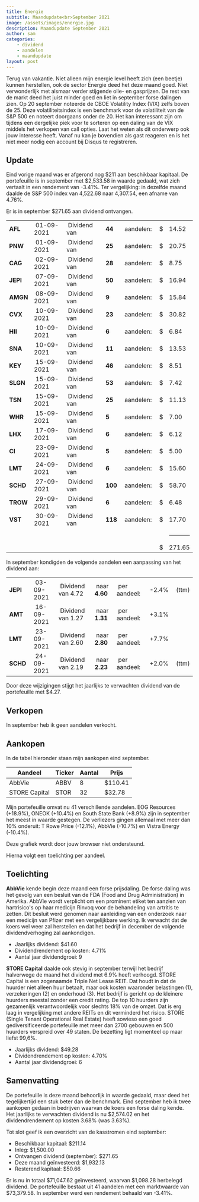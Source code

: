 ```yaml
---
title: Energie
subtitle: Maandupdate<br>September 2021
image: /assets/images/energie.jpg
description: Maandupdate September 2021
author: sam
categories:
    - dividend
    - aandelen
    - maandupdate
layout: post
---
```


Terug van vakantie. Niet alleen mijn energie level heeft zich (een beetje) kunnen herstellen, ook de sector Energie deed het deze maand goed. Niet verwonderlijk met alsmaar verder stijgende olie- en gasprijzen. De rest van de markt deed het juist minder goed en liet in september forse dalingen zien. Op 20 september noteerde de CBOE Volatility Index (VIX) zelfs boven de 25. Deze volatiliteitsindex is een benchmark voor de volatiliteit van de S&P 500 en noteert doorgaans onder de 20. Het kan interessant zijn om tijdens een dergelijke piek voor te sorteren op een daling van de VIX middels het verkopen van call opties. Laat het weten als dit onderwerp ook jouw interesse heeft. Vanaf nu kan je bovendien als gast reageren en is het niet meer nodig een account bij Disqus te registreren.

## Update

Eind vorige maand was er afgerond nog $211 aan beschikbaar kapitaal. De portefeuille is in september met $2,533.58 in waarde gedaald, wat zich vertaalt in een rendement van -3.41%. Ter vergelijking: in dezelfde maand daalde de S&P 500 index van 4,522.68 naar 4,307.54, een afname van 4.76%.

Er is in september $271.65 aan dividend ontvangen.

<div class="blog-list">
  <table>
    <tbody>
      <tr><td><b>AFL</b></td><td>&nbsp;01-09-2021</td><td>&nbsp;Dividend van</td><td>&nbsp;<b>44</b></td><td>&nbsp;aandelen:</td><td>&nbsp;$</td><td>14.52</td></tr>
      <tr><td><b>PNW</b></td><td>&nbsp;01-09-2021</td><td>&nbsp;Dividend van</td><td>&nbsp;<b>25</b></td><td>&nbsp;aandelen:</td><td>&nbsp;$</td><td>20.75</td></tr>
      <tr><td><b>CAG</b></td><td>&nbsp;02-09-2021</td><td>&nbsp;Dividend van</td><td>&nbsp;<b>28</b></td><td>&nbsp;aandelen:</td><td>&nbsp;$</td><td>8.75</td></tr>
      <tr><td><b>JEPI</b></td><td>&nbsp;07-09-2021</td><td>&nbsp;Dividend van</td><td>&nbsp;<b>50</b></td><td>&nbsp;aandelen:</td><td>&nbsp;$</td><td>16.94</td></tr>
      <tr><td><b>AMGN</b></td><td>&nbsp;08-09-2021</td><td>&nbsp;Dividend van</td><td>&nbsp;<b>9</b></td><td>&nbsp;aandelen:</td><td>&nbsp;$</td><td>15.84</td></tr>
      <tr><td><b>CVX</b></td><td>&nbsp;10-09-2021</td><td>&nbsp;Dividend van</td><td>&nbsp;<b>23</b></td><td>&nbsp;aandelen:</td><td>&nbsp;$</td><td>30.82</td></tr>
      <tr><td><b>HII</b></td><td>&nbsp;10-09-2021</td><td>&nbsp;Dividend van</td><td>&nbsp;<b>6</b></td><td>&nbsp;aandelen:</td><td>&nbsp;$</td><td>6.84</td></tr>
      <tr><td><b>SNA</b></td><td>&nbsp;10-09-2021</td><td>&nbsp;Dividend van</td><td>&nbsp;<b>11</b></td><td>&nbsp;aandelen:</td><td>&nbsp;$</td><td>13.53</td></tr>
      <tr><td><b>KEY</b></td><td>&nbsp;15-09-2021</td><td>&nbsp;Dividend van</td><td>&nbsp;<b>46</b></td><td>&nbsp;aandelen:</td><td>&nbsp;$</td><td>8.51</td></tr>
      <tr><td><b>SLGN</b></td><td>&nbsp;15-09-2021</td><td>&nbsp;Dividend van</td><td>&nbsp;<b>53</b></td><td>&nbsp;aandelen:</td><td>&nbsp;$</td><td>7.42</td></tr>
      <tr><td><b>TSN</b></td><td>&nbsp;15-09-2021</td><td>&nbsp;Dividend van</td><td>&nbsp;<b>25</b></td><td>&nbsp;aandelen:</td><td>&nbsp;$</td><td>11.13</td></tr>
      <tr><td><b>WHR</b></td><td>&nbsp;15-09-2021</td><td>&nbsp;Dividend van</td><td>&nbsp;<b>5</b></td><td>&nbsp;aandelen:</td><td>&nbsp;$</td><td>7.00</td></tr>
      <tr><td><b>LHX</b></td><td>&nbsp;17-09-2021</td><td>&nbsp;Dividend van</td><td>&nbsp;<b>6</b></td><td>&nbsp;aandelen:</td><td>&nbsp;$</td><td>6.12</td></tr>
      <tr><td><b>CI</b></td><td>&nbsp;23-09-2021</td><td>&nbsp;Dividend van</td><td>&nbsp;<b>5</b></td><td>&nbsp;aandelen:</td><td>&nbsp;$</td><td>5.00</td></tr>
      <tr><td><b>LMT</b></td><td>&nbsp;24-09-2021</td><td>&nbsp;Dividend van</td><td>&nbsp;<b>6</b></td><td>&nbsp;aandelen:</td><td>&nbsp;$</td><td>15.60</td></tr>
      <tr><td><b>SCHD</b></td><td>&nbsp;27-09-2021</td><td>&nbsp;Dividend van</td><td>&nbsp;<b>100</b></td><td>&nbsp;aandelen:</td><td>&nbsp;$</td><td>58.70</td></tr>
      <tr><td><b>TROW</b></td><td>&nbsp;29-09-2021</td><td>&nbsp;Dividend van</td><td>&nbsp;<b>6</b></td><td>&nbsp;aandelen:</td><td>&nbsp;$</td><td>6.48</td></tr>
      <tr><td><b>VST</b></td><td>&nbsp;30-09-2021</td><td>&nbsp;Dividend van</td><td>&nbsp;<b>118</b></td><td>&nbsp;aandelen:</td><td>&nbsp;$</td><td>17.70</td></tr>
	  <tr><td></td><td></td><td></td><td></td><td></td><td></td><td><hr style="background-color:black"></td></tr>
	  <tr><td></td><td></td><td></td><td></td><td></td><td>&nbsp;$</td><td>271.65</td></tr>
    </tbody>
  </table>
</div>

In september kondigden de volgende aandelen een aanpassing van het dividend aan:

<div class="blog-list">
  <table>
    <tbody>
	  <tr><td><b>JEPI&nbsp;</b></td><td>&nbsp;03-09-2021</td><td>&nbsp;Dividend van 4.72</td><td>&nbsp;naar <b>4.60</b></td><td>&nbsp;per aandeel:</td><td>&nbsp;-2.4%</td><td>&nbsp;(ttm)</td></tr>
      <tr><td><b>AMT&nbsp;</b></td><td>&nbsp;16-09-2021</td><td>&nbsp;Dividend van 1.27</td><td>&nbsp;naar <b>1.31</b></td><td>&nbsp;per aandeel:</td><td>&nbsp;+3.1%</td><td></td></tr>
	  <tr><td><b>LMT&nbsp;</b></td><td>&nbsp;23-09-2021</td><td>&nbsp;Dividend van 2.60</td><td>&nbsp;naar <b>2.80</b></td><td>&nbsp;per aandeel:</td><td>&nbsp;+7.7%</td><td></td></tr>
	  <tr><td><b>SCHD&nbsp;</b></td><td>&nbsp;24-09-2021</td><td>&nbsp;Dividend van 2.19</td><td>&nbsp;naar <b>2.23</b></td><td>&nbsp;per aandeel:</td><td>&nbsp;+2.0%</td><td>&nbsp;(ttm)</td></tr>
    </tbody>
  </table>
</div>

Door deze wijzigingen stijgt het jaarlijks te verwachten dividend van de portefeuille met $4.27.

## Verkopen

In september heb ik geen aandelen verkocht.

## Aankopen

In de tabel hieronder staan mijn aankopen eind september.

| Aandeel            | Ticker | Aantal | Prijs   |
|--------------------| -------| -------| --------|
| AbbVie             | ABBV   | 8      | $110.41 |
| STORE Capital      | STOR   | 32     |  $32.78 |

Mijn portefeuille omvat nu 41 verschillende aandelen. EOG Resources (+18.9%), ONEOK (+10.4%) en South State Bank (+8.9%) zijn in september het meest in waarde gestegen. De verliezers gingen allemaal met meer dan 10% onderuit: T Rowe Price (-12.1%), AbbVie (-10.7%) en Vistra Energy (-10.4%).

<div class="chart-wrapper">
    <canvas id="weights" width="400" height="200" align="left">Deze grafiek wordt door jouw browser niet ondersteund.</canvas>
</div>
<script src="{{site.baseurl}}/assets/js/helper/common.js"></script>
<script src="{{site.baseurl}}/assets/js/charts/2021-10-04-script.js"></script>
<script src="{{site.baseurl}}/assets/js/helper/maandupdate.js"></script>

Hierna volgt een toelichting per aandeel.

## Toelichting

**AbbVie** kende begin deze maand een forse prijsdaling. De forse daling was het gevolg van een besluit van de FDA (Food and Drug Administration) in Amerika. AbbVie wordt verplicht om een prominent etiket ten aanzien van hartrisico's op haar medicijn Rinvoq voor de behandeling van artritis te zetten. Dit besluit werd genomen naar aanleiding van een onderzoek naar een medicijn van Pfizer met een vergelijkbare werking. Ik verwacht dat de koers wel weer zal herstellen en dat het bedrijf in december de volgende dividendverhoging zal aankondigen.

<ul class="blog-list">
  <li>Jaarlijks dividend: $41.60</li>
  <li>Dividendrendement op kosten: 4.71%</li>
  <li>Aantal jaar dividendgroei: 9</li>
</ul>

**STORE Capital** daalde ook stevig in september terwijl het bedrijf halverwege de maand het dividend met 6.9% heeft verhoogd. STORE Capital is een zogenaamde Triple Net Lease REIT. Dat houdt in dat de huurder niet alleen huur betaalt, maar ook kosten waaronder belastingen (1), verzekeringen (2) en onderhoud (3). Het bedrijf is gericht op de kleinere huurders meestal zonder een credit rating. De top 10 huurders zijn gezamenlijk verantwoordelijk voor slechts 18% van de omzet. Dat is erg laag in vergelijking met andere REITs en dit verminderd het risico. STORE (Single Tenant Operational Real Estate) heeft sowieso een goed gediversificeerde portefeuille met meer dan 2700 gebouwen en 500 huurders verspreid over 49 staten. De bezetting ligt momenteel op maar liefst 99,6%.

<ul class="blog-list">
  <li>Jaarlijks dividend: $49.28</li>
  <li>Dividendrendement op kosten: 4.70%</li>
  <li>Aantal jaar dividendgroei: 6</li>
</ul>

## Samenvatting

De portefeuille is deze maand behoorlijk in waarde gedaald, maar deed het tegelijkertijd een stuk beter dan de benchmark. Eind september heb ik twee aankopen gedaan in bedrijven waarvan de koers een forse daling kende. Het jaarlijks te verwachten dividend is nu $2,574.02 en het dividendrendement op kosten 3.68% (was 3.63%).

Tot slot geef ik een overzicht van de kasstromen eind september:

<ul class="blog-list">
  <li>Beschikbaar kapitaal: $211.14</li>
  <li>Inleg: $1,500.00</li>
  <li>Ontvangen dividend (september): $271.65</li>
  <li>Deze maand geïnvesteerd: $1,932.13</li>
  <li>Resterend kapitaal: $50.66</li>
</ul>

Er is nu in totaal $71,047.62 geïnvesteerd, waarvan $1,098.28 herbelegd dividend. De portefeuille bestaat uit 41 aandelen met een marktwaarde van $73,379.58. In september werd een rendement behaald van -3.41%.